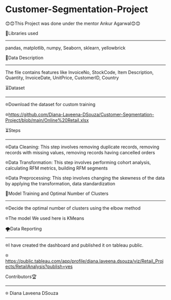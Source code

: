 # Customer-Segmentation-Project

😊😊This Project was done under the mentor Ankur Agarwal😊😊

📝Libraries used
____________________________________________________________________________________________________________________
pandas, matplotlib, numpy, Seaborn, sklearn, yellowbrick

📝Data Description
_____________________________________________________________________________________________________________________
The file contains features like InvoiceNo, StockCode, Item Description, Quantity,	InvoiceDate,	UnitPrice, CustomerID,	Country

⏳Dataset
_____________________________________________________________________________________________________________________

🔯Download the dataset for custom training

🔯https://github.com/Diana-Laveena-DSouza/Customer-Segmentation-Project/blob/main/Online%20Retail.xlsx

⏳Steps
______________________________________________________________________________________________________________________
🔯Data Cleaning: This step involves removing duplicate records, removing records with missing values, removing records having cancelled orders

🔯Data Transformation: This step involves performing cohort analysis, calculating RFM metrics, building RFM segments

🔯Data Preprocessing: This step involves changing the skewness of the data by applying the transformation, data standardization

🦋Model Training and Optimal Number of Clusters
_______________________________________________________________________________________________________________________
🔯Decide the optimal number of clusters using the elbow method

🔯The model We used here is KMeans

🌪Data Reporting
_________________________________________________________________________________________________________________________________________________________________

🔯I have created the dashboard and published it on tableau public.

🔯https://public.tableau.com/app/profile/diana.laveena.dsouza/viz/Retail_Projects/RetailAnalysis?publish=yes

Contributors🏆
_________________________________________________________________________________________________________________________________________________________________
🔯 Diana Laveena DSouza
